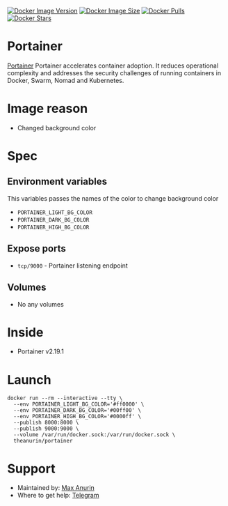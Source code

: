 [![Docker Image Version](https://img.shields.io/docker/v/theanurin/portainer?sort=date&label=Version)](https://hub.docker.com/r/theanurin/portainer/tags)
[![Docker Image Size](https://img.shields.io/docker/image-size/theanurin/portainer?label=Image%20Size)](https://hub.docker.com/r/theanurin/portainer/tags)
[![Docker Pulls](https://img.shields.io/docker/pulls/theanurin/portainer?label=Pulls)](https://hub.docker.com/r/theanurin/portainer)
[![Docker Stars](https://img.shields.io/docker/stars/theanurin/portainer?label=Docker%20Stars)](https://hub.docker.com/r/theanurin/portainer)

# Portainer

[Portainer](https://www.portainer.io/) Portainer accelerates container adoption. It reduces operational complexity and addresses the security challenges of running containers in Docker, Swarm, Nomad and Kubernetes.

# Image reason

* Changed background color

# Spec

## Environment variables

This variables passes the names of the color to change background color

* `PORTAINER_LIGHT_BG_COLOR`
* `PORTAINER_DARK_BG_COLOR`
* `PORTAINER_HIGH_BG_COLOR`

## Expose ports

* `tcp/9000` - Portainer listening endpoint

## Volumes

* No any volumes

# Inside

* Portainer v2.19.1

# Launch

```shell
docker run --rm --interactive --tty \
  --env PORTAINER_LIGHT_BG_COLOR='#ff0000' \
  --env PORTAINER_DARK_BG_COLOR='#00ff00' \
  --env PORTAINER_HIGH_BG_COLOR='#0000ff' \
  --publish 8000:8000 \
  --publish 9000:9000 \
  --volume /var/run/docker.sock:/var/run/docker.sock \
  theanurin/portainer
```

# Support

* Maintained by: [Max Anurin](https://anurin.name/)
* Where to get help: [Telegram](https://t.me/theanurin)
